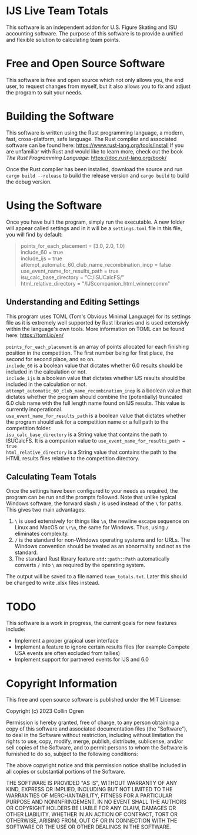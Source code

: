 # IJS Live Team Totals
This software is an independent addon for U.S. Figure Skating and ISU accounting software. The purpose of this software is to provide a unified and flexible solution to calculating team points.

# Free and Open Source Software
This software is free and open source which not only allows you, the end user, to request changes from myself, but it also allows you to fix and adjust the program to suit your needs.

# Building the Software
This software is written using the Rust programming language, a modern, fast, cross-platform, safe language.
The Rust compiler and associated software can be found here: https://www.rust-lang.org/tools/install
If you are unfamiliar with Rust and would like to learn more, check out the book *The Rust Programming Language*: https://doc.rust-lang.org/book/

Once the Rust compiler has been installed, download the source and run
`cargo build --release`
to build the release version and
`cargo build`
to build the debug version.

# Using the Software
Once you have built the program, simply run the executable.
A new folder will appear called settings and in it will be a `settings.toml` file in this file, you will find by default:
>points_for_each_placement = [3.0, 2.0, 1.0]  
include_60 = true  
include_ijs = true  
attempt_automatic_60_club_name_recombination_inop = false  
use_event_name_for_results_path = true  
isu_calc_base_directory = "C:/ISUCalcFS/"  
html_relative_directory = "/IJScompanion_html_winnercomm"

## Understanding and Editing Settings
This program uses TOML (Tom's Obvious Minimal Language) for its settings file as it is extremely well supported by Rust libraries and is used extensivly within the language's own tools.
More information on TOML can be found here: https://toml.io/en/  

`points_for_each_placement` is an array of points allocated for each finishing position in the competition. The first number being for first place, the second for second place, and so on.  
`include_60` is a boolean value that dictates whether 6.0 results should be included in the calculation or not.  
`include_ijs` is a boolean value that dictates whether IJS results should be included in the calculation or not.  
`attempt_automatic_60_club_name_recombination_inop` is a boolean value that dictates whether the program should combine the (potentially) truncated 6.0 club name with the full length name found on IJS results. This value is currently inoperational.  
`use_event_name_for_results_path` is a boolean value that dictates whether the program should ask for a competition name or a full path to the competition folder.  
`isu_calc_base_directory` is a String value that contains the path to ISUCalcFS. It is a companion value to `use_event_name_for_results_path = true`  
`html_relative_directory` is a String value that contains the path to the HTML results files relative to the competition directory.

## Calculating Team Totals
Once the settings have been configured to your needs as required, the program can be run and the prompts followed.
Note that unlike typical Windows software, the forward slash `/` is used instead of the `\` for paths. This gives two main advantages:  
1. `\` is used extensively for things like `\n`, the newline escape sequence on Linux and MacOS or `\r\n`, the same for Windows. Thus, using `/` eliminates complexity.
2. `/` is the standard for non-Windows operating systems and for URLs. The Windows convention should be treated as an abnormality and not as the standard.
3. The standard Rust library feature `std::path::Path` automatically converts `/` into `\` as required by the operating system.

The output will be saved to a file named `team_totals.txt`. Later this should be changed to write .xlsx files instead.

# TODO
This software is a work in progress, the current goals for new features include:
+ Implement a proper grapical user interface
+ Implement a feature to ignore certain results files (for example Compete USA events are often excluded from tallies)
+ Implement support for partnered events for IJS and 6.0

# Copyright Information
This free and open source software is published under the MIT License:

Copyright (c) 2023 Collin Ogren

Permission is hereby granted, free of charge, to any person obtaining a copy
of this software and associated documentation files (the "Software"), to deal
in the Software without restriction, including without limitation the rights
to use, copy, modify, merge, publish, distribute, sublicense, and/or sell
copies of the Software, and to permit persons to whom the Software is
furnished to do so, subject to the following conditions:

The above copyright notice and this permission notice shall be included in all
copies or substantial portions of the Software.

THE SOFTWARE IS PROVIDED "AS IS", WITHOUT WARRANTY OF ANY KIND, EXPRESS OR
IMPLIED, INCLUDING BUT NOT LIMITED TO THE WARRANTIES OF MERCHANTABILITY,
FITNESS FOR A PARTICULAR PURPOSE AND NONINFRINGEMENT. IN NO EVENT SHALL THE
AUTHORS OR COPYRIGHT HOLDERS BE LIABLE FOR ANY CLAIM, DAMAGES OR OTHER
LIABILITY, WHETHER IN AN ACTION OF CONTRACT, TORT OR OTHERWISE, ARISING FROM,
OUT OF OR IN CONNECTION WITH THE SOFTWARE OR THE USE OR OTHER DEALINGS IN THE
SOFTWARE.
